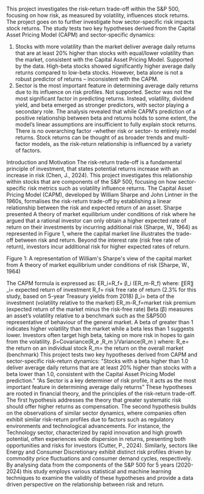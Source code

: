 This project investigates the risk-return trade-off within the S&P 500, focusing on how risk, as measured by volatility, influences stock returns. The project goes on to further investigate how sector-specific risk impacts stock returns.  The study tests two key hypotheses derived from the Capital Asset Pricing Model (CAPM) and sector-specific dynamics:
  1.	Stocks with more volatility than the market deliver average daily returns that are at least 20% higher than stocks with equal/lower volatility than the market, consistent with the Capital Asset Pricing Model.
Supported by the data. High-beta stocks showed significantly higher average daily returns compared to low-beta stocks. However, beta alone is not a robust predictor of returns – inconsistent with the CAPM.
  2.	Sector is the most important feature in determining average daily returns due to its influence on risk profiles.
Not supported. Sector was not the most significant factor in predicting returns. Instead, volatility, dividend yield, and beta emerged as stronger predictors, with sector playing a secondary role.
The analysis revealed that while CAPM’s prediction of a positive relationship between beta and returns holds to some extent, the model’s linear assumptions are insufficient to fully explain stock returns. There is no overarching factor -whether risk or sector- to entirely model returns. Stock returns can be thought of as broader trends and multi-factor models, as the risk-return relationship is influenced by a variety of factors.


Introduction and Motivation
The risk-return trade-off is a fundamental principle of investment, that states potential returns increase with an increase in risk (Chen, J., 2024). This project investigates this relationship within stocks that are components of the S&P 500, focusing on how sector-specific risk metrics such as volatility influence returns.
The Capital Asset Pricing Model (CAPM), developed by William Sharpe and John Lintner in the 1960s, formalises the risk-return trade-off by establishing a linear relationship between the risk and expected return of an asset. Sharpe presented A theory of market equilibrium under conditions of risk where he argued that a rational investor can only obtain a higher expected rate of return on their investments by incurring additional risk (Sharpe, W., 1964) as represented in Figure 1, where the capital market line illustrates the trade-off between risk and return. Beyond the interest rate (risk free rate of return), investors incur additional risk for higher expected rates of return.
 
Figure 1: A representation of William's Sharpe's view of the capital market from A theory of market equilibrium under conditions of risk (Sharpe, W., 1964)
 
The CAPM formula is expressed as:
ER_i=R_f+ β_i (ER_m-R_f)
where: 
〖ER〗_i= expected return of investment 
R_f= risk free rate of return (2.3% for this study, based on 5-year Treasury yields from 2018)
β_i= beta of the investment  (volatility relative to the market)
ER_m-R_f=market risk premium (expected return of the market minus the risk-free rate)
Beta (β) measures an asset’s volatility relative to a benchmark such as the S&P500 representative of behaviour of the general market. A beta of greater than 1 indicates higher volatility than the market while a beta less than 1 suggests lower. Investors often target high beta, taking on more risk in hopes to gain from the volatility.
β=Covariance(R_e ,R_m )/Variance(R_m ) 
where: 
R_e= the return on an individual stock 
R_m= the return on the overall market (benchmark)
This project tests two key hypotheses derived from CAPM and sector-specific risk-return dynamics:
	"Stocks with a beta higher than 1.0 deliver average daily returns that are at least 20% higher than stocks with a beta lower than 1.0, consistent with the Capital Asset Pricing Model prediction."
	“As Sector is a key determiner of risk profile, it acts as the most important feature in determining average daily returns”
These hypotheses are rooted in financial theory, and the principles of the risk-return trade-off. The first hypothesis addresses the theory that greater systematic risk should offer higher returns as compensation. The second hypothesis builds on the observations of similar sector dynamics, where companies often exhibit similar risk-return profiles due to factors such as regulatory environments and technological advancements. 
For instance, the Technology sector, characterized by rapid innovation and high growth potential, often experiences wide dispersion in returns, presenting both opportunities and risks for investors (Cutter, P., 2024). Similarly, sectors like Energy and Consumer Discretionary exhibit distinct risk profiles driven by commodity price fluctuations and consumer demand cycles, respectively. 
By analysing data from the components of the S&P 500 for 5 years (2020-2024) this study employs various statistical and machine learning techniques to examine the validity of these hypotheses and provide a data driven perspective on the relationship between risk and return.
